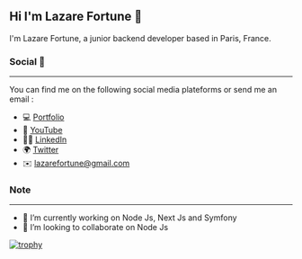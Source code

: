 ## Hi I'm Lazare Fortune 👋

I'm Lazare Fortune, a junior backend developer based in Paris, France.

### Social 📱
---
You can find me on the following social media plateforms or send me an email :
- :computer: [Portfolio](https://www.lazarefortune.com)
- :movie_camera: [YouTube](https://www.youtube.com/channel/UCITKwfT7qVXjdHHu84Atodw)
- :technologist: [LinkedIn](https://www.linkedin.com/in/lazare-fortune/)
- :earth_africa: [Twitter](https://twitter.com/lazarefortune)
- :envelope: [lazarefortune@gmail.com](lazarefortune@gmail.com)

### Note
---
- 🔭 I’m currently working on Node Js, Next Js and Symfony
- 👯 I’m looking to collaborate on Node Js

<!--
**lazarefortune/lazarefortune** is a ✨ _special_ ✨ repository because its `README.md` (this file) appears on your GitHub profile.

Here are some ideas to get you started:

- 🔭 I’m currently working on Node Js, Next Js and Symfony
- 🌱 I’m currently learning Symfony and Node Js
- 👯 I’m looking to collaborate on Symfony
- 🤔 I’m looking for help with ...
- 💬 Ask me about ...
- 📫 How to reach me: ...
- 😄 Pronouns: ...
- ⚡ Fun fact: ...
-->

[![trophy](https://github-profile-trophy.vercel.app/?lazarefortune=ryo-ma)](https://github.com/ryo-ma/github-profile-trophy)

